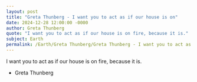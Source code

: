 ```yaml
---
layout: post
title: "Greta Thunberg - I want you to act as if our house is on"
date: 2024-12-28 12:00:00 -0000
author: Greta Thunberg
quote: "I want you to act as if our house is on fire, because it is."
subject: Earth
permalink: /Earth/Greta Thunberg/Greta Thunberg - I want you to act as if our house is on
---
```


I want you to act as if our house is on fire, because it is.

- Greta Thunberg
